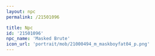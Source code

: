 ```yaml
---
layout: npc
permalink: /21501096

title: Npc
id: '21501096'
npc_name: 'Masked Brute'
icon_url: 'portrait/mob/21000494_m_maskboyfat04_p.png'
---
```

